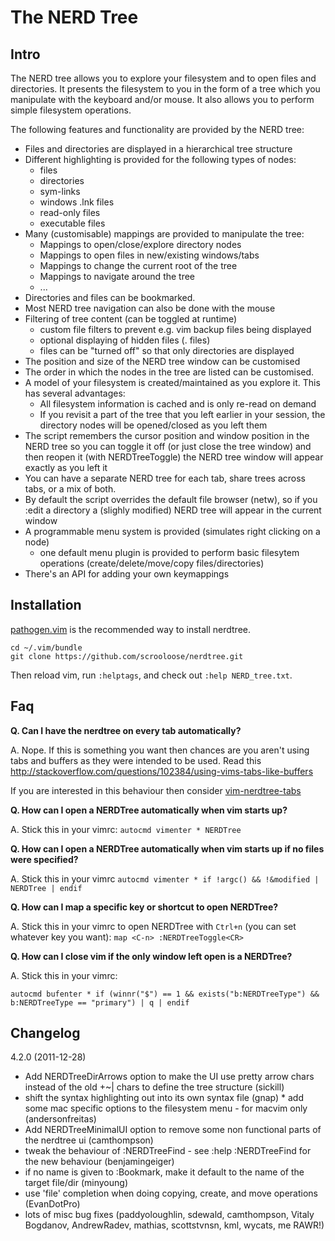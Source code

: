 The NERD Tree
=============

Intro
-----

The NERD tree allows you to explore your filesystem and to open files and
directories. It presents the filesystem to you in the form of a tree which you
manipulate with the keyboard and/or mouse. It also allows you to perform
simple filesystem operations.

The following features and functionality are provided by the NERD tree:

  * Files and directories are displayed in a hierarchical tree structure
  * Different highlighting is provided for the following types of nodes:
    * files
    * directories
    * sym-links
    * windows .lnk files
    * read-only files
    * executable files
  * Many (customisable) mappings are provided to manipulate the tree:
    * Mappings to open/close/explore directory nodes
    * Mappings to open files in new/existing windows/tabs
    * Mappings to change the current root of the tree
    * Mappings to navigate around the tree
    * ...
  * Directories and files can be bookmarked.
  * Most NERD tree navigation can also be done with the mouse
  * Filtering of tree content (can be toggled at runtime)
    * custom file filters to prevent e.g. vim backup files being displayed
    * optional displaying of hidden files (. files)
    * files can be "turned off" so that only directories are displayed
  * The position and size of the NERD tree window can be customised
  * The order in which the nodes in the tree are listed can be customised.
  * A model of your filesystem is created/maintained as you explore it. This
    has several advantages:
    * All filesystem information is cached and is only re-read on demand
    * If you revisit a part of the tree that you left earlier in your
      session, the directory nodes will be opened/closed as you left them
  * The script remembers the cursor position and window position in the NERD
    tree so you can toggle it off (or just close the tree window) and then
    reopen it (with NERDTreeToggle) the NERD tree window will appear exactly
    as you left it
  * You can have a separate NERD tree for each tab, share trees across tabs,
    or a mix of both.
  * By default the script overrides the default file browser (netw), so if
    you :edit a directory a (slighly modified) NERD tree will appear in the
    current window
  * A programmable menu system is provided (simulates right clicking on a node)
    * one default menu plugin is provided to perform basic filesytem
      operations (create/delete/move/copy files/directories)
  * There's an API for adding your own keymappings

Installation
------------

[pathogen.vim](https://github.com/tpope/vim-pathogen) is the recommended way to install nerdtree.

    cd ~/.vim/bundle
    git clone https://github.com/scrooloose/nerdtree.git

Then reload vim, run `:helptags`, and check out `:help NERD_tree.txt`.


Faq
---

__Q. Can I have the nerdtree on every tab automatically?__

A. Nope. If this is something you want then chances are you aren't using tabs
   and buffers as they were intended to be used. Read this
   http://stackoverflow.com/questions/102384/using-vims-tabs-like-buffers

   If you are interested in this behaviour then consider [vim-nerdtree-tabs](https://github.com/jistr/vim-nerdtree-tabs)

__Q. How can I open a NERDTree automatically when vim starts up?__

A. Stick this in your vimrc: `autocmd vimenter * NERDTree`

__Q. How can I open a NERDTree automatically when vim starts up if no files were specified?__

A. Stick this in your vimrc `autocmd vimenter * if !argc() && !&modified | NERDTree | endif`

__Q. How can I map a specific key or shortcut to open NERDTree?__

A. Stick this in your vimrc to open NERDTree with `Ctrl+n` (you can set whatever key you want): `map <C-n> :NERDTreeToggle<CR>`

__Q. How can I close vim if the only window left open is a NERDTree?__

A. Stick this in your vimrc:

   `autocmd bufenter * if (winnr("$") == 1 && exists("b:NERDTreeType") && b:NERDTreeType == "primary") | q | endif`


Changelog
---------

4.2.0 (2011-12-28)

 * Add NERDTreeDirArrows option to make the UI use pretty arrow chars instead of the old +~| chars to define the tree structure (sickill)
 * shift the syntax highlighting out into its own syntax file (gnap) * add some mac specific options to the filesystem menu - for macvim only (andersonfreitas)
 * Add NERDTreeMinimalUI option to remove some non functional parts of the nerdtree ui (camthompson)
 * tweak the behaviour of :NERDTreeFind - see :help :NERDTreeFind for the new behaviour (benjamingeiger)
 * if no name is given to :Bookmark, make it default to the name of the target file/dir (minyoung)
 * use 'file' completion when doing copying, create, and move operations (EvanDotPro)
 * lots of misc bug fixes (paddyoloughlin, sdewald, camthompson, Vitaly Bogdanov, AndrewRadev, mathias, scottstvnsn, kml, wycats, me RAWR!)

